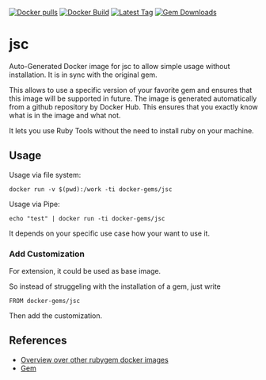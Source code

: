[![Docker pulls](https://img.shields.io/docker/pulls/rubygem/jsc.svg)](https://hub.docker.com/r/rubygem/jsc/)
[![Docker Build](https://img.shields.io/docker/automated/rubygem/jsc.svg)](https://hub.docker.com/r/rubygem/jsc/)
[![Latest Tag](https://img.shields.io/github/tag/docker-rubygem/jsc.svg)](https://hub.docker.com/r/rubygem/jsc/)
[![Gem Downloads](https://img.shields.io/gem/dt/jsc.svg)](https://rubygems.org/gems/jsc/)
# jsc

Auto-Generated Docker image for jsc to allow simple usage without installation.
It is in sync with the original gem.

This allows to use a specific version of your favorite gem and ensures that this image will be supported in future.
The image is generated automatically from a github repository by Docker Hub.
This ensures that you exactly know what is in the image and what not.

It lets you use Ruby Tools without the need to install ruby on your machine.

## Usage

Usage via file system:

`docker run -v $(pwd):/work -ti docker-gems/jsc`

Usage via Pipe:

`echo "test" | docker run -ti docker-gems/jsc`

It depends on your specific use case how your want to use it.

### Add Customization

For extension, it could be used as base image.

So instead of struggeling with the installation of a gem, just write

`FROM docker-gems/jsc`

Then add the customization.

## References

 - [Overview over other rubygem docker images](https://github.com/thinkbot/docker-rubygem)
 - [Gem](https://rubygems.org/gems/jsc/)
